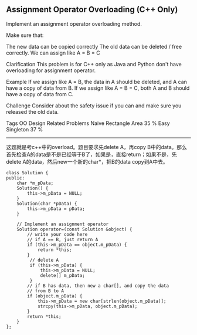 ## Assignment Operator Overloading (C++ Only) ##

Implement an assignment operator overloading method.

Make sure that:

The new data can be copied correctly
The old data can be deleted / free correctly.
We can assign like A = B = C

Clarification
This problem is for C++ only as Java and Python don't have overloading for assignment operator.

Example
If we assign like A = B, the data in A should be deleted, and A can have a copy of data from B.
If we assign like A = B = C, both A and B should have a copy of data from C.

Challenge 
Consider about the safety issue if you can and make sure you released the old data.

Tags 
OO Design
Related Problems 
Naive Rectangle Area 35 %
Easy Singleton 37 %

----------
这题就是考c++中的overload。题目要求先delete A，再copy B中的data。那么首先检查A的data是不是已经等于B了，如果是，直接return；如果不是，先delete A的data，然后new一个新的char*，把B的data copy到A中去。

	class Solution {
	public:
	    char *m_pData;
	    Solution() {
	        this->m_pData = NULL;
	    }
	    Solution(char *pData) {
	        this->m_pData = pData;
	    }
	
	    // Implement an assignment operator
	    Solution operator=(const Solution &object) {
	        // write your code here
	        // if A == B, just return A
	        if (this->m_pData == object.m_pData) {
	            return *this;
	        }
	         // delete A
	         if (this->m_pData) {
	             this->m_pData = NULL;
	             delete[] m_pData;
	         }
	        // if B has data, then new a char[], and copy the data
	        // from B to A
	        if (object.m_pData) {
	            this->m_pData = new char[strlen(object.m_pData)];
	            strcpy(this->m_pData, object.m_pData);
	        }
	        return *this;
	    }
	};